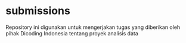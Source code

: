 # submissions
Repository ini digunakan untuk mengerjakan tugas yang diberikan oleh pihak Dicoding Indonesia tentang proyek analisis data
